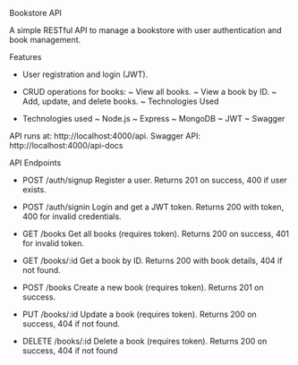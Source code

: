 Bookstore API

A simple RESTful API to manage a bookstore with user authentication and book management.

Features

- User registration and login (JWT).
- CRUD operations for books:
  ~ View all books.
  ~ View a book by ID.
  ~ Add, update, and delete books.
  ~ Technologies Used

- Technologies used
  ~ Node.js
  ~ Express
  ~ MongoDB
  ~ JWT
  ~ Swagger

API runs at: http://localhost:4000/api.
Swagger API: http://localhost:4000/api-docs

API Endpoints

- POST /auth/signup
  Register a user. Returns 201 on success, 400 if user exists.

- POST /auth/signin
  Login and get a JWT token. Returns 200 with token, 400 for invalid credentials.

- GET /books
  Get all books (requires token). Returns 200 on success, 401 for invalid token.

- GET /books/:id
  Get a book by ID. Returns 200 with book details, 404 if not found.

- POST /books
  Create a new book (requires token). Returns 201 on success.

- PUT /books/:id
  Update a book (requires token). Returns 200 on success, 404 if not found.

- DELETE /books/:id
  Delete a book (requires token). Returns 200 on success, 404 if not found
